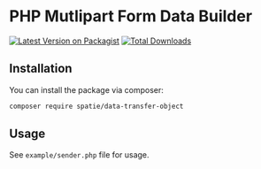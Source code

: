 # PHP Mutlipart Form Data Builder

[![Latest Version on Packagist](https://img.shields.io/packagist/v/multiline-amio/php-mutlipart-form-data-builder.svg?style=flat-square)](https://packagist.org/packages/multiline-amio/php-mutlipart-form-data-builder)
[![Total Downloads](https://img.shields.io/packagist/dt/multiline-amio/php-mutlipart-form-data-builder?label=downloads&style=flat-square)](https://packagist.org/packages/multiline-amio/php-mutlipart-form-data-builder)

## Installation

You can install the package via composer:

```bash
composer require spatie/data-transfer-object
```

## Usage

See `example/sender.php` file for usage.
